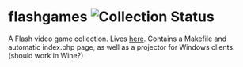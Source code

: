 # flashgames ![Collection Status](https://img.shields.io/badge/dynamic/json.svg?label=collection&url=https%3A%2F%2Fkhuxkm.tilde.team%2Fflashgames%2Fgames.json&query=%24.count&colorB=brightgreen&suffix=%20games)

A Flash video game collection. Lives [here](https://khuxkm.tilde.team/flashgames). Contains a Makefile and automatic index.php page, as well as a projector for Windows clients. (should work in Wine?)
